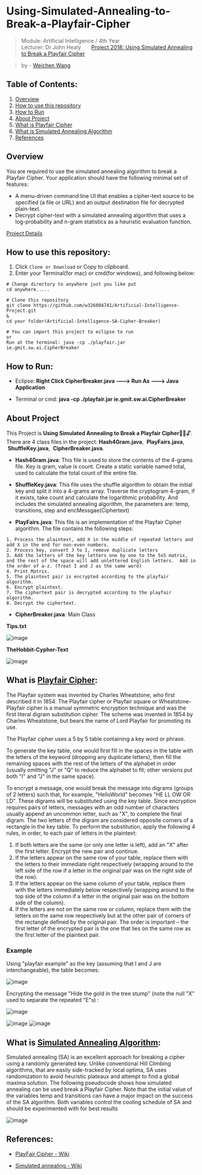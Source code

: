 # Using-Simulated-Annealing-to-Break-a-Playfair-Cipher
> Module: Artificial Intelligence / 4th Year      
> Lecturer: Dr John Healy      
> [Project 2018: Using Simulated Annealing to Break a Playfair Cipher](https://github.com/w326004741/Artificial-Intelligence-Project/blob/master/Project-aiAssignment2018.pdf) 

> by - [Weichen Wang](https://w326004741.github.io/)

## Table of Contents:
1. [Overview](#overview)
2. [How to use this repository](#how-to-use-this-repository)
3. [How to Run](#how-to-run)
4. [About Project](#about-project)
5. [What is Playfair Cipher](#what-is-playfair-cipher)
6. [What is Simulated Annealing Algorithm](#what-is-simulated-annealing-algorithm)
7. [References](#references)
## Overview
You are required to use the simulated annealing algorithm to break a Playfair Cipher. Your application should have the following minimal set of features:
- A menu-driven command line UI that enables a cipher-text source to be specified (a file or URL) and an output destination file for decrypted plain-text.
- Decrypt cipher-text with a simulated annealing algorithm that uses a log-probability and n-gram statistics as a heuristic evaluation function. 

[Project Details](https://github.com/w326004741/Artificial-Intelligence-Project/blob/master/Project-aiAssignment2018.pdf)


## How to use this repository:
1. Click `Clone or Download` or Copy to clipboard.
2. Enter your Terminal(for mac) or cmd(for windows), and following below:
```
# Change directory to anywhere just you like put
cd anywhere.....

# Clone this repository
git clone https://github.com/w326004741/Artificial-Intelligence-Project.git
&
cd your folder(Artificial-Intelligence-SA-Cipher-Breaker)

# You can import this project to eclipse to run
or
Run at the terminal: java -cp ./playfair.jar ie.gmit.sw.ai.CipherBreaker
```

## How to Run:
- Eclipse: **Right Click CipherBreaker.java ---> Run As ---> Java Application**

- Terminal or cmd: **java -cp ./playfair.jar ie.gmit.sw.ai.CipherBreaker**

## About Project

This Project is **Using Simulated Annealing to Break a Playfair Cipher**🔑🔐🔓. There are 4 class files in the project: **Hash4Gram.java**,  **PlayFairs.java**,  **ShuffleKey.java**,  **CipherBreaker.java**.

- **Hash4Gram.java**: This file is used to store the contents of the 4-grams file. Key is gram, value is count. Create a static variable named total, used to calculate the total count of the entire file.

- **ShuffleKey.java**: This file uses the shuffle algorithm to obtain the initial key and split it into a 4-grams array.
Traverse the cryptogram 4-gram, if it exists, take count and calculate the logarithmic probability. And includes the simulated annealing algorithm,  the parameters are: temp, transitions, step and encMessgae(Ciphertext)

- **PlayFairs.java**: This file is an implementation of the Playfair Cipher algorithm. The file contains the following steps:
```
1. Process the plaintext, add X in the middle of repeated letters and add X in the end for non-even numbers.
2. Process key, convert J to I, remove duplicate letters
3. Add the letters of the key letters one by one to the 5x5 matrix, and the rest of the space will add unlettered English letters.  Add in the order of a-z. (Treat I and J as the same word)
4. Print Matrix.
5. The plaintext pair is encrypted according to the playfair algorithm.
6. Encrypt plaintext.
7. The ciphertext pair is decrypted according to the playfair algorithm.
8. Decrypt the ciphertext.
```
- **CipherBreaker.java**: Main Class

**Tips.txt**

![image](https://github.com/w326004741/Artificial-Intelligence-Project/blob/master/image/3691523109889_.pic_hd.jpg)

**TheHobbit-Cypher-Text**

![image](https://github.com/w326004741/Artificial-Intelligence-Project/blob/master/image/3701523109939_.pic_hd.jpg)



## What is [Playfair Cipher](https://en.wikipedia.org/wiki/Playfair_cipher):
The Playfair system was invented by Charles Wheatstone, who first described it in 1854.
The Playfair cipher or Playfair square or Wheatstone-Playfair cipher is a manual symmetric encryption technique and was the first literal digram substitution cipher. The scheme was invented in 1854 by Charles Wheatstone, but bears the name of Lord Playfair for promoting its use.

The Playfair cipher uses a 5 by 5 table containing a key word or phrase. 

To generate the key table, one would first fill in the spaces in the table with the letters of the keyword (dropping any duplicate letters), then fill the remaining spaces with the rest of the letters of the alphabet in order (usually omitting "J" or "Q" to reduce the alphabet to fit; other versions put both "I" and "J" in the same space).

To encrypt a message, one would break the message into digrams (groups of 2 letters) such that, for example, "HelloWorld" becomes "HE LL OW OR LD". These digrams will be substituted using the key table. Since encryption requires pairs of letters, messages with an odd number of characters usually append an uncommon letter, such as "X", to complete the final digram. The two letters of the digram are considered opposite corners of a rectangle in the key table. To perform the substitution, apply the following 4 rules, in order, to each pair of letters in the plaintext:
1. If both letters are the same (or only one letter is left), add an "X" after the first letter. Encrypt the new pair and continue. 
2. If the letters appear on the same row of your table, replace them with the letters to their immediate right respectively (wrapping around to the left side of the row if a letter in the original pair was on the right side of the row).
3. If the letters appear on the same column of your table, replace them with the letters immediately below respectively (wrapping around to the top side of the column if a letter in the original pair was on the bottom side of the column).
4. If the letters are not on the same row or column, replace them with the letters on the same row respectively but at the other pair of corners of the rectangle defined by the original pair. The order is important – the first letter of the encrypted pair is the one that lies on the same row as the first letter of the plaintext pair.

### Example
Using "playfair example" as the key (assuming that I and J are interchangeable), the table becomes:

![image](https://github.com/w326004741/Artificial-Intelligence-Project/blob/master/image/3711523112948_.pic.jpg)

Encrypting the message "Hide the gold in the tree stump" (note the null "X" used to separate the repeated "E"s) :

![image](https://github.com/w326004741/Artificial-Intelligence-Project/blob/master/image/3721523113033_.pic.jpg)


![image](https://github.com/w326004741/Artificial-Intelligence-Project/blob/master/image/3781523113860_.pic.jpg)
![image](https://github.com/w326004741/Artificial-Intelligence-Project/blob/master/image/3791523113874_.pic.jpg)


## What is [Simulated Annealing Algorithm](https://en.wikipedia.org/wiki/Simulated_annealing):
Simulated annealing (SA) is an excellent approach for breaking a cipher using a randomly generated key. Unlike conventional Hill Climbing algorithms, that are easily side-tracked by local optima, SA uses randomization to avoid heuristic plateaux and attempt to find a global maxima solution. The following pseudocode shows how simulated annealing can be used break a Playfair Cipher. Note that the initial value of the variables temp and transitions can have a major impact on the success of the SA algorithm. Both variables control the cooling schedule of SA and should be experimented with for best results

![image](https://github.com/w326004741/Artificial-Intelligence-Project/blob/master/image/3801523114485_.pic.jpg)


## References:
- [PlayFair Cipher - Wiki](https://en.wikipedia.org/wiki/Playfair_cipher)

- [Simulated annealing - Wiki](https://en.wikipedia.org/wiki/Simulated_annealing)
